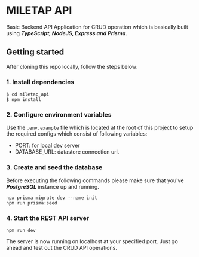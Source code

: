 # MILETAP API
Basic Backend API Application for CRUD operation which is basically built using ***TypeScript, NodeJS, Express and Prisma***.

## Getting started
After cloning this repo locally, follow the steps below:
### 1. Install dependencies
```
$ cd miletap_api
$ npm install
```

### 2. Configure environment variables
Use the `.env.example` file which is located at the root of this project to setup the required configs which consist of following variables:
* PORT: for local dev server
* DATABASE_URL: datastore connection url.

### 3. Create and seed the database
Before executing the following commands please make sure that you've ***PostgreSQL*** instance up and running.
```
npx prisma migrate dev --name init
npm run prisma:seed
```

### 4. Start the REST API server
```
npm run dev
```
The server is now running on localhost at your specified port. Just go ahead and test out the CRUD API operations.

